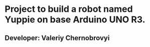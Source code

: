 <h1>Project to build a robot named Yuppie on base Arduino UNO R3.</h1>
<h2>Developer: Valeriy Chernobrovyi</h2>
